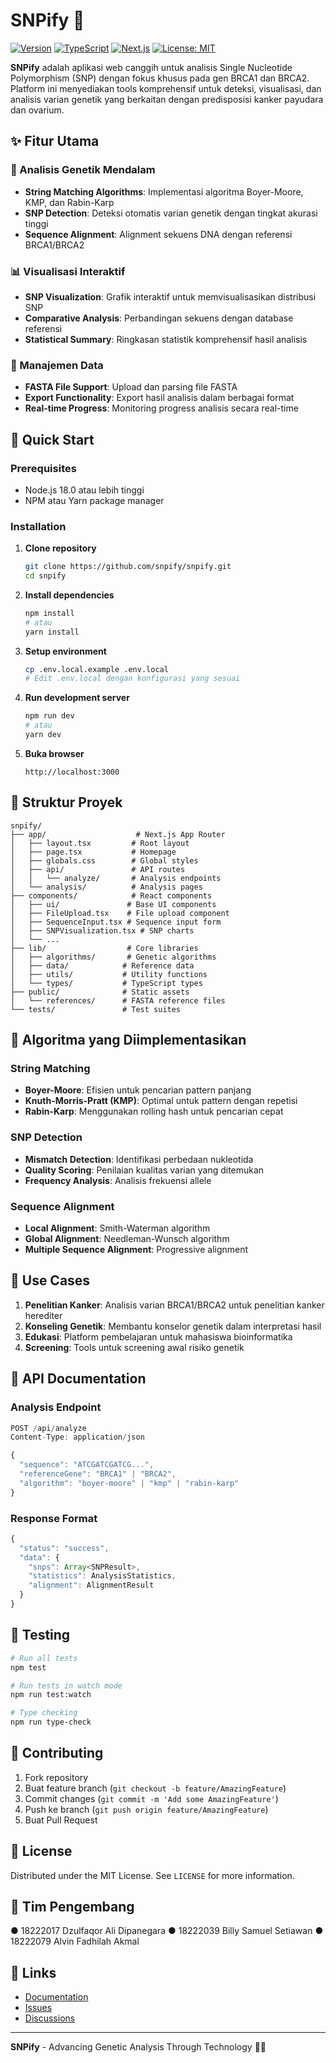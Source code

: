 ﻿# SNPify 🧬

[![Version](https://img.shields.io/badge/version-1.0.0-blue.svg)](https://github.com/snpify/snpify)
[![TypeScript](https://img.shields.io/badge/TypeScript-5.2+-blue.svg)](https://www.typescriptlang.org/)
[![Next.js](https://img.shields.io/badge/Next.js-14.0+-black.svg)](https://nextjs.org/)
[![License: MIT](https://img.shields.io/badge/License-MIT-yellow.svg)](https://opensource.org/licenses/MIT)

**SNPify** adalah aplikasi web canggih untuk analisis Single Nucleotide Polymorphism (SNP) dengan fokus khusus pada gen BRCA1 dan BRCA2. Platform ini menyediakan tools komprehensif untuk deteksi, visualisasi, dan analisis varian genetik yang berkaitan dengan predisposisi kanker payudara dan ovarium.

## ✨ Fitur Utama

### 🔬 Analisis Genetik Mendalam
- **String Matching Algorithms**: Implementasi algoritma Boyer-Moore, KMP, dan Rabin-Karp
- **SNP Detection**: Deteksi otomatis varian genetik dengan tingkat akurasi tinggi
- **Sequence Alignment**: Alignment sekuens DNA dengan referensi BRCA1/BRCA2

### 📊 Visualisasi Interaktif
- **SNP Visualization**: Grafik interaktif untuk memvisualisasikan distribusi SNP
- **Comparative Analysis**: Perbandingan sekuens dengan database referensi
- **Statistical Summary**: Ringkasan statistik komprehensif hasil analisis

### 💾 Manajemen Data
- **FASTA File Support**: Upload dan parsing file FASTA
- **Export Functionality**: Export hasil analisis dalam berbagai format
- **Real-time Progress**: Monitoring progress analisis secara real-time

## 🚀 Quick Start

### Prerequisites
- Node.js 18.0 atau lebih tinggi
- NPM atau Yarn package manager

### Installation

1. **Clone repository**
   ```bash
   git clone https://github.com/snpify/snpify.git
   cd snpify
   ```

2. **Install dependencies**
   ```bash
   npm install
   # atau
   yarn install
   ```

3. **Setup environment**
   ```bash
   cp .env.local.example .env.local
   # Edit .env.local dengan konfigurasi yang sesuai
   ```

4. **Run development server**
   ```bash
   npm run dev
   # atau
   yarn dev
   ```

5. **Buka browser**
   ```
   http://localhost:3000
   ```

## 📁 Struktur Proyek

```
snpify/
├── app/                    # Next.js App Router
│   ├── layout.tsx         # Root layout
│   ├── page.tsx           # Homepage
│   ├── globals.css        # Global styles
│   ├── api/               # API routes
│   │   └── analyze/       # Analysis endpoints
│   └── analysis/          # Analysis pages
├── components/            # React components
│   ├── ui/               # Base UI components
│   ├── FileUpload.tsx    # File upload component
│   ├── SequenceInput.tsx # Sequence input form
│   ├── SNPVisualization.tsx # SNP charts
│   └── ...
├── lib/                  # Core libraries
│   ├── algorithms/       # Genetic algorithms
│   ├── data/            # Reference data
│   ├── utils/           # Utility functions
│   └── types/           # TypeScript types
├── public/              # Static assets
│   └── references/      # FASTA reference files
└── tests/               # Test suites
```

## 🧬 Algoritma yang Diimplementasikan

### String Matching
- **Boyer-Moore**: Efisien untuk pencarian pattern panjang
- **Knuth-Morris-Pratt (KMP)**: Optimal untuk pattern dengan repetisi
- **Rabin-Karp**: Menggunakan rolling hash untuk pencarian cepat

### SNP Detection
- **Mismatch Detection**: Identifikasi perbedaan nukleotida
- **Quality Scoring**: Penilaian kualitas varian yang ditemukan
- **Frequency Analysis**: Analisis frekuensi allele

### Sequence Alignment
- **Local Alignment**: Smith-Waterman algorithm
- **Global Alignment**: Needleman-Wunsch algorithm
- **Multiple Sequence Alignment**: Progressive alignment

## 🎯 Use Cases

1. **Penelitian Kanker**: Analisis varian BRCA1/BRCA2 untuk penelitian kanker herediter
2. **Konseling Genetik**: Membantu konselor genetik dalam interpretasi hasil
3. **Edukasi**: Platform pembelajaran untuk mahasiswa bioinformatika
4. **Screening**: Tools untuk screening awal risiko genetik

## 🔧 API Documentation

### Analysis Endpoint
```typescript
POST /api/analyze
Content-Type: application/json

{
  "sequence": "ATCGATCGATCG...",
  "referenceGene": "BRCA1" | "BRCA2",
  "algorithm": "boyer-moore" | "kmp" | "rabin-karp"
}
```

### Response Format
```typescript
{
  "status": "success",
  "data": {
    "snps": Array<SNPResult>,
    "statistics": AnalysisStatistics,
    "alignment": AlignmentResult
  }
}
```

## 🧪 Testing

```bash
# Run all tests
npm test

# Run tests in watch mode
npm run test:watch

# Type checking
npm run type-check
```

## 🤝 Contributing

1. Fork repository
2. Buat feature branch (`git checkout -b feature/AmazingFeature`)
3. Commit changes (`git commit -m 'Add some AmazingFeature'`)
4. Push ke branch (`git push origin feature/AmazingFeature`)
5. Buat Pull Request

## 📄 License

Distributed under the MIT License. See `LICENSE` for more information.

## 👥 Tim Pengembang

● 18222017 Dzulfaqor Ali Dipanegara 
● 18222039 Billy Samuel Setiawan 
● 18222079 Alvin Fadhilah Akmal 

## 🔗 Links

- [Documentation](https://docs.snpify.com)
- [Issues](https://github.com/snpify/snpify/issues)
- [Discussions](https://github.com/snpify/snpify/discussions)

---

**SNPify** - Advancing Genetic Analysis Through Technology 🧬✨

